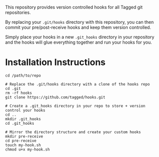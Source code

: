 This repository provides version controlled hooks for all Tagged git repositories.

By replacing your `.git/hooks` directory with this repository,
you can then commit your pre/post-receive hooks and keep them version controlled.

Simply place your hooks in a new `.git_hooks` directory in your repository and the hooks will glue everything together and run your hooks for you.

# Installation Instructions
```
cd /path/to/repo

# Replace the .git/hooks directory with a clone of the hooks repo
cd .git
rm -rf hooks
git clone https://github.com/tagged/hooks.git

# Create a .git_hooks directory in your repo to store + version control your hooks
cd ..
mkdir .git_hooks
cd .git_hooks

# Mirror the directory structure and create your custom hooks
mkdir pre-receive
cd pre-receive
touch my-hook.sh
chmod u+x my-hook.sh
```
